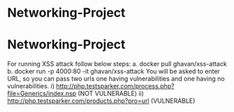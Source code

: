 # Networking-Project
# Networking-Project
For running XSS attack follow below steps:
  a. docker pull ghavan/xss-attack
  b. docker run -p 4000:80 -it ghavan/xss-attack
      You will be asked to enter URL, so you can pass two urls one having vulnerabilities and one       having no vulnerabilities.
      i) http://php.testsparker.com/process.php?file=Generics/index.nsp (NOT VULNERABLE)
      ii) http://php.testsparker.com/products.php?pro=url (VULNERABLE)
